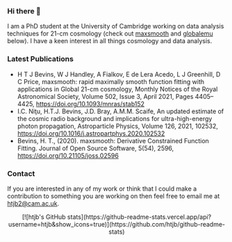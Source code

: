 ### Hi there 👋

I am a PhD student at the University of Cambridge working on data analysis techniques for 21-cm cosmology (check out [maxsmooth](https://github.com/htjb/maxsmooth) and [globalemu](https://github.com/htjb/globalemu) below). I have a keen interest in all things cosmology and data analysis.

### Latest Publications

- H T J Bevins, W J Handley, A Fialkov, E de Lera Acedo, L J Greenhill, D C Price, maxsmooth: rapid maximally smooth function fitting with applications in Global 21-cm cosmology, Monthly Notices of the Royal Astronomical Society, Volume 502, Issue 3, April 2021, Pages 4405–4425, https://doi.org/10.1093/mnras/stab152
- I.C. Niţu, H.T.J. Bevins, J.D. Bray, A.M.M. Scaife, An updated estimate of the cosmic radio background and implications for ultra-high-energy photon propagation, Astroparticle Physics, Volume 126, 2021, 102532, https://doi.org/10.1016/j.astropartphys.2020.102532
- Bevins, H. T., (2020). maxsmooth: Derivative Constrained Function Fitting. Journal of Open Source Software, 5(54), 2596, https://doi.org/10.21105/joss.02596

### Contact

If you are interested in any of my work or think that I could make a contribution to something you are working on then feel free to email me at <htjb2@cam.ac.uk>.

<p align="center">
  <!--<img src="http://some_place.com/image.png" />-->
  [![htjb's GitHub stats](https://github-readme-stats.vercel.app/api?username=htjb&show_icons=true)](https://github.com/htjb/github-readme-stats)
</p>

<!--
**htjb/htjb** is a ✨ _special_ ✨ repository because its `README.md` (this file) appears on your GitHub profile.

Here are some ideas to get you started:

- 🔭 I’m currently working on ...
- 🌱 I’m currently learning ...
- 👯 I’m looking to collaborate on ...
- 🤔 I’m looking for help with ...
- 💬 Ask me about ...
- 📫 How to reach me: ...
- 😄 Pronouns: ...
- ⚡ Fun fact: ...
-->
